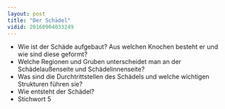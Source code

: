 ```yaml
---
layout: post
title: "Der Schädel"
vidid: 20160904033249
---
```

- Wie ist der Schäde aufgebaut? Aus welchen Knochen besteht er und wie sind diese geformt?
- Welche Regionen und Gruben unterscheidet man an der Schädelaußenseite und Schädelinnenseite?
- Was sind die Durchtrittstellen des Schädels und welche wichtigen Strukturen führen sie?
- Wie entsteht der Schädel?
- Stichwort 5

